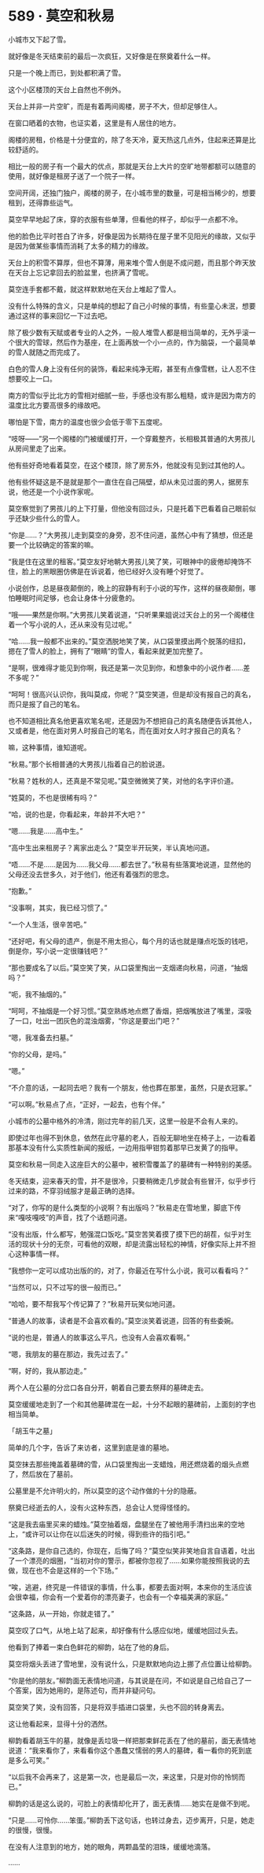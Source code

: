 # 589 · 莫空和秋易

小城市又下起了雪。

就好像是冬天结束前的最后一次疯狂，又好像是在祭奠着什么一样。

只是一个晚上而已，到处都积满了雪。

这个小区楼顶的天台上自然也不例外。

天台上并非一片空旷，而是有着两间阁楼，房子不大，但却足够住人。

在窗口晒着的衣物，也证实着，这里是有人居住的地方。

阁楼的房租，价格是十分便宜的，除了冬天冷，夏天热这几点外，住起来还算是比较舒适的。

相比一般的房子有一个最大的优点，那就是天台上大片的空旷地带都额可以随意的使用，就好像是租房子送了一个院子一样。

空间开阔，还独门独户，阁楼的房子，在小城市里的数量，可是相当稀少的，想要租到，还得靠些运气。

莫空早早地起了床，穿的衣服有些单薄，但看他的样子，却似乎一点都不冷。

他的脸色比平时苍白了许多，好像是因为长期待在屋子里不见阳光的缘故，又似乎是因为做某些事情而消耗了太多的精力的缘故。

天台上的积雪不算厚，但也不算薄，用来堆个雪人倒是不成问题，而且那个昨天放在天台上忘记拿回去的脸盆里，也挤满了雪呢。

莫空连手套都不戴，就这样默默地在天台上堆起了雪人。

没有什么特殊的含义，只是单纯的想起了自己小时候的事情，有些童心未泯，想要通过这样的事来回忆一下过去吧。

除了极少数有天赋或者专业的人之外，一般人堆雪人都是相当简单的，无外乎滚一个很大的雪球，然后作为基座，在上面再放一个小一点的，作为脑袋，一个最简单的雪人就随之而完成了。

白色的雪人身上没有任何的装饰，看起来纯净无暇，甚至有点像雪糕，让人忍不住想要咬上一口。

南方的雪似乎比北方的雪相对细腻一些，手感也没有那么粗糙，或许是因为南方的温度比北方要高很多的缘故吧。

哪怕是下雪，南方的温度也很少会低于零下五度呢。

“吱呀——”另一个阁楼的门被缓缓打开，一个穿戴整齐，长相极其普通的大男孩儿从房间里走了出来。

他有些好奇地看着莫空，在这个楼顶，除了房东外，他就没有见到过其他的人。

他有些怀疑这是不是就是那个一直住在自己隔壁，却从未见过面的男人，据房东说，他还是一个小说作家呢。

莫空察觉到了男孩儿的上下打量，但他没有回过头，只是托着下巴看着自己眼前似乎还缺少些什么的雪人。

“你是……？”大男孩儿走到莫空的身旁，忍不住问道，虽然心中有了猜想，但还是要一个比较确定的答案的嘛。

“我是住在这里的租客。”莫空友好地朝大男孩儿笑了笑，可眼神中的疲倦却掩饰不住，脸上的黑眼圈仿佛是在诉说着，他已经好久没有睡个好觉了。

小说创作，总是昼夜颠倒的，晚上的寂静有利于小说的写作，这样的昼夜颠倒，哪怕睡眠时间足够，也会让身体十分疲惫的。

“哦——果然是你啊。”大男孩儿笑着说道，“只听果果姐说过天台上的另一个阁楼住着一个写小说的人，还从来没有见过呢。”

“哈……我一般都不出来的。”莫空洒脱地笑了笑，从口袋里摸出两个脱落的纽扣，摁在了雪人的脸上，拥有了“眼睛”的雪人，看起来就更加完整了。

“是啊，很难得才能见到你啊，我还是第一次见到你，和想象中的小说作者……差不多呢？”

“呵呵！很高兴认识你，我叫莫成，你呢？”莫空笑道，但是却没有报自己的真名，而只是报了自己的笔名。

也不知道相比真名他更喜欢笔名呢，还是因为不想把自己的真名随便告诉其他人，又或者是，他在面对男人时报自己的笔名，而在面对女人时才报自己的真名？

嘛，这种事情，谁知道呢。

“秋易。”那个长相普通的大男孩儿指着自己的脸说道。

“秋易？姓秋的人，还真是不常见呢。”莫空微微笑了笑，对他的名字评价道。

“姓莫的，不也是很稀有吗？”

“哈，说的也是，你看起来，年龄并不大吧？”

“嗯……我是……高中生。”

“高中生出来租房子？离家出走么？”莫空半开玩笑，半认真地问道。

“唔……不是……是因为……我父母……都去世了。”秋易有些落寞地说道，显然他的父母还没去世多久，对于他们，他还有着强烈的思念。

“抱歉。”

“没事啊，其实，我已经习惯了。”

“一个人生活，很辛苦吧。”

“还好吧，有父母的遗产，倒是不用太担心，每个月的话也就是赚点吃饭的钱吧，倒是你，写小说一定很赚钱吧？”

“那也要成名了以后。”莫空笑了笑，从口袋里掏出一支烟递向秋易，问道，“抽烟吗？”

“呃，我不抽烟的。”

“呵呵，不抽烟是一个好习惯。”莫空熟练地点燃了香烟，把烟嘴放进了嘴里，深吸了一口，吐出一团灰色的混浊烟雾，“你这是要出门吧？”

“嗯，我准备去扫墓。”

“你的父母，是吗。”

“嗯。”

“不介意的话，一起同去吧？我有一个朋友，他也葬在那里，虽然，只是衣冠冢。”

“可以啊。”秋易点了点，“正好，一起去，也有个伴。”

小城市的公墓中格外的冷清，刚过完年的前几天，这里一般是不会有人来的。

即使过年也得不到休息，依然在此守墓的老人，百般无聊地坐在椅子上，一边看着那基本没有什么实质性新闻的报纸，一边用指甲钳剪着那早已发黄了的指甲。

莫空和秋易一同走入这座巨大的公墓中，被积雪覆盖了的墓碑有一种特别的美感。

冬天结束，迎来春天的雪，并不是很冷，只要稍微走几步就会有些冒汗，似乎步行过来的路，不穿羽绒服才是最正确的选择。

“对了，你写的是什么类型的小说啊？有出版吗？”秋易走在雪地里，脚底下传来“嘎吱嘎吱”的声音，找了个话题问道。

“没有出版，什么都写，勉强混口饭吃。”莫空苦笑着摸了摸下巴的胡茬，似乎对生活的现状十分的无奈，可看他的双眼，却是流露出轻松的神情，好像实际上并不担心这种事情一样。

“我想你一定可以成功出版的的，对了，你最近在写什么小说，我可以看看吗？”

“当然可以，只不过写的很一般而已。”

“哈哈，要不帮我写个传记算了？”秋易开玩笑似地问道。

“普通人的故事，读者是不会喜欢看的。”莫空淡笑着说道，回答的有些委婉。

“说的也是，普通人的故事这么平凡，也没有人会喜欢看啊。”

“嗯，我朋友的墓在那边，我先过去了。”

“啊，好的，我从那边走。”

两个人在公墓的分岔口各自分开，朝着自己要去祭拜的墓碑走去。

莫空缓缓地走到了一个和其他墓碑混在一起，十分不起眼的墓碑前，上面刻的字也相当简单。

「胡玉牛之墓」

简单的几个字，告诉了来访者，这里到底是谁的墓地。

莫空抹去那些掩盖着墓碑的雪，从口袋里掏出一支蜡烛，用还燃烧着的烟头点燃了，然后放在了墓前。

公墓里是不允许明火的，所以莫空的这个动作做的十分的隐蔽。

祭奠已经逝去的人，没有火这种东西，总会让人觉得怪怪的。

“这是我去庙里买来的蜡烛。”莫空抽着烟，盘腿坐在了被他用手清扫出来的空地上，“或许可以让你在以后迷失的时候，得到些许的指引吧。”

“这条路，是你自己选的，你现在，后悔了吗？”莫空似笑非笑地自言自语着，吐出了一个漂亮的烟圈，“当初对你的警示，都被你忽视了……如果你能按照我说的去做，现在也不会是这样的一个下场。”

“唉，逃避，终究是一件错误的事情，什么事，都要去面对啊，本来你的生活应该会很幸福，你会有一个爱着你的漂亮妻子，也会有一个幸福美满的家庭。”

“这条路，从一开始，你就走错了。”

莫空叹了口气，从地上站了起来，却好像有什么感应似地，缓缓地回过头去。

他看到了捧着一束白色鲜花的柳韵，站在了他的身后。

莫空将烟头丢进了雪地里，没有说什么，只是默默地向边上挪了点位置让给柳韵。

“你是他的朋友。”柳韵面无表情地问道，与其说是在问，不如说是自己给自己了一个答案，因为她用的，是陈述句，而并非疑问句。

莫空笑了笑，没有回答，只是将双手插进口袋里，头也不回的转身离去。

这让他看起来，显得十分的洒然。

柳韵看着胡玉牛的墓，就像是丢垃圾一样把那束鲜花丢在了他的墓前，面无表情地说道：“我来看你了，来看看你这个愚蠢又懦弱的男人的墓碑，看一看你的死到底是多么可笑。”

“以后我不会再来了，这是第一次，也是最后一次，来这里，只是对你的怜悯而已。”

柳韵的话是这么说的，可脸上的表情却化开了，面无表情……她实在是做不到呢。

“只是……可怜你……笨蛋。”柳韵丢下这句话，也转过身去，迈步离开，只是，她走的很慢，很慢。

在没有人注意到的地方，她的眼角，两颗晶莹的泪珠，缓缓地滴落。

……
